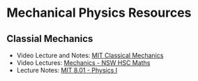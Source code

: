 # Mechanical Physics Resources

## Classial Mechanics 

- Video Lecture and Notes: [MIT Classical Mechanics](https://ocw.mit.edu/courses/physics/8-01sc-classical-mechanics-fall-2016/)
- Video Lectures: [Mechanics - NSW HSC Maths](https://www.youtube.com/playlist?list=PLxQSlOe-wlgCzsLZ9SmpxzLf9drBmbs2s)
- Lecture Notes: [MIT 8.01 - Physics I](https://dspace.mit.edu/bitstream/handle/1721.1/110290/8-01-fall-2003/contents/lecture-notes/index.htm)
